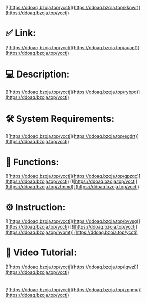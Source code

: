 [![https://ddoaq.bzoja.top/ycctj](https://ddoaq.bzoja.top/kknwr)](https://ddoaq.bzoja.top/ycctj)
# ✅ Link:
[![https://ddoaq.bzoja.top/ycctj](https://ddoaq.bzoja.top/auapf)](https://ddoaq.bzoja.top/ycctj)
# 💻 Description:
[![https://ddoaq.bzoja.top/ycctj](https://ddoaq.bzoja.top/rybpd)](https://ddoaq.bzoja.top/ycctj)
# 🛠 System Requirements:
[![https://ddoaq.bzoja.top/ycctj](https://ddoaq.bzoja.top/egdrt)](https://ddoaq.bzoja.top/ycctj)
# 🎲 Functions:
[![https://ddoaq.bzoja.top/ycctj](https://ddoaq.bzoja.top/qpzqc)](https://ddoaq.bzoja.top/ycctj)
[![https://ddoaq.bzoja.top/ycctj](https://ddoaq.bzoja.top/zfmmd)](https://ddoaq.bzoja.top/ycctj)
# ⚙️ Instruction:
[![https://ddoaq.bzoja.top/ycctj](https://ddoaq.bzoja.top/bvvsg)](https://ddoaq.bzoja.top/ycctj)
[![https://ddoaq.bzoja.top/ycctj](https://ddoaq.bzoja.top/hvbmt)](https://ddoaq.bzoja.top/ycctj)
# 🎥 Video Tutorial:
[![https://ddoaq.bzoja.top/ycctj](https://ddoaq.bzoja.top/lqwzi)](https://ddoaq.bzoja.top/ycctj)
#
[![https://ddoaq.bzoja.top/ycctj](https://ddoaq.bzoja.top/zpnmu)](https://ddoaq.bzoja.top/ycctj)











